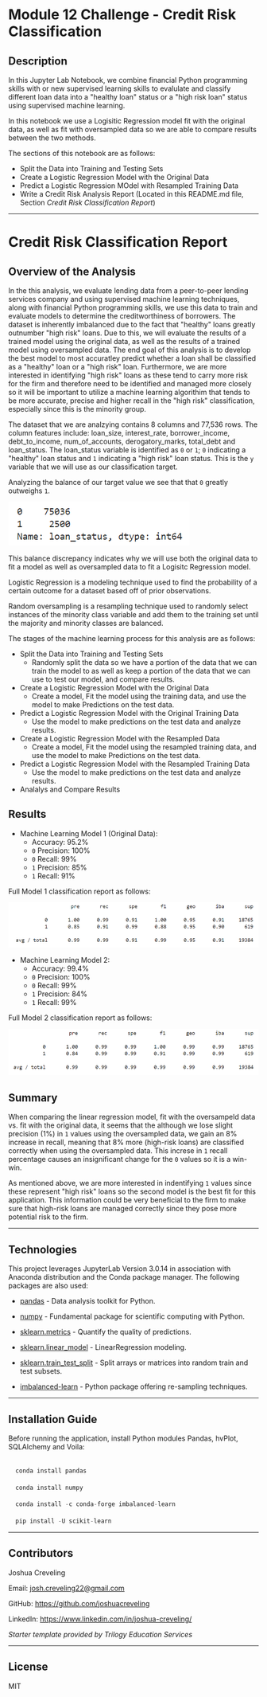 # Module 12 Challenge - Credit Risk Classification

## Description

In this Jupyter Lab Notebook, we combine financial Python programming skills with or new supervised learning skills to evalulate and classify different loan data into a "healthy loan" status or a "high risk loan" status using supervised machine learning.

In this notebook we use a Logisitic Regression model fit with the original data, as well as fit with oversampled data so we are able to compare results between the two methods. 

The sections of this notebook are as follows: 

* Split the Data into Training and Testing Sets
* Create a Logistic Regression Model with the Original Data
* Predict a Logistic Regression MOdel with Resampled Training Data
* Write a Credit Risk Analysis Report (Located in this README.md file, Section *Credit Risk Classification Report*)

---

# Credit Risk Classification Report

## Overview of the Analysis

In the this analysis, we evaluate lending data from a peer-to-peer lending services company and using supervised machine learning techniques, along with financial Python programming skills, we use this data to train and evaluate models to determine the creditworthiness of borrowers.  The dataset is inherently imbalanced due to the fact that "healthy" loans greatly outnumber "high risk" loans.  Due to this, we will evaluate the results of a trained model using the original data, as well as the results of a trained model using oversampled data.  The end goal of this analysis is to develop the best model to most accuratley predict whether a loan shall be classified as a "healthy" loan or a "high risk" loan.  Furthermore, we are more interested in identifying "high risk" loans as these tend to carry more risk for the firm and therefore need to be identified and managed more closely so it will be important to utilize a machine learning algorithim that tends to be more accurate, precise and higher recall in the "high risk" classification, especially since this is the minority group. 

The dataset that we are analzying contains 8 columns and 77,536 rows.  The column features include: loan_size, interest_rate, borrower_income, debt_to_income, num_of_accounts, derogatory_marks, total_debt and loan_status.  The loan_status variable is identified as `0` or `1`; `0` indicating a "healthy" loan status and `1` indicating a "high risk" loan status.  This is the `y` variable that we will use as our classification target.  

Analyzing the balance of our target value we see that that `0` greatly outweighs `1`. 

![A screenshot depicting balance of our target.](./Images/balance.PNG)

This balance discrepancy indicates why we will use both the original data to fit a model as well as oversampled data to fit a Logisitc Regression model.  

Logistic Regression is a modeling technique used to find the probability of a certain outcome for a dataset based off of prior observations.

Random oversampling is a resampling technique used to randomly select instances of the minority class variable and add them to the training set until the majority and minority classes are balanced. 

The stages of the machine learning process for this analysis are as follows:

* Split the Data into Training and Testing Sets
    * Randomly split the data so we have a portion of the data that we can train the model to as well as keep a portion of the data that we can use to test our model, and compare results.
* Create a Logistic Regression Model with the Original Data
    * Create a model, Fit the model using the training data, and use the model to make Predictions on the test data.
* Predict a Logistic Regression Model with the Original Training Data
    * Use the model to make predictions on the test data and analyze results.
* Create a Logistic Regression Model with the Resampled Data
    * Create a model, Fit the model using the resampled training data, and use the model to make Predictions on the test data.
* Predict a Logistic Regression Model with the Resampled Training Data
    * Use the model to make predictions on the test data and analyze results.
* Analalys and Compare Results

## Results

* Machine Learning Model 1 (Original Data):
  * Accuracy: 95.2%
  * `0` Precision: 100%
  * `0` Recall: 99%
  * `1` Precision: 85%
  * `1` Recall: 91%

Full Model 1 classification report as follows:   

![A screenshot depicting model 1 classification report.](./Images/model1.PNG)


* Machine Learning Model 2:
  * Accuracy: 99.4%
  * `0` Precision: 100%
  * `0` Recall: 99%
  * `1` Precision: 84%
  * `1` Recall: 99%


Full Model 2 classification report as follows:   

![A screenshot depicting model 2 classification report.](./Images/model2.PNG)


## Summary

When comparing the linear regression model, fit with the oversampeld data vs. fit with the original data, it seems that the although we lose slight precision (1%) in `1` values using the oversampled data, we gain an 8% increase in recall, meaning that 8% more (high-risk loans) are classified correctly when using the oversampled data.  This increse in `1` recall percentage causes an insignificant change for the `0` values so it is a win-win.  

As mentioned above, we are more interested in indentifying `1` values since these represent "high risk" loans so the second model is the best fit for this application.  This information could be very beneficial to the firm to make sure that high-risk loans are managed correctly since they pose more potential risk to the firm.  

---

## Technologies

This project leverages JupyterLab Version 3.0.14 in association with Anaconda distribution and the Conda package manager.  The following packages are also used: 

* [pandas](https://github.com/pandas-dev/pandas) - Data analysis toolkit for Python.

* [numpy](https://github.com/numpy/numpy) - Fundamental package for scientific computing with Python.

* [sklearn.metrics](https://scikit-learn.org/stable/modules/model_evaluation.html) - Quantify the quality of predictions.

* [sklearn.linear_model](https://scikit-learn.org/stable/modules/generated/sklearn.linear_model.LinearRegression.html) - LinearRegression modeling.

* [sklearn.train_test_split](https://scikit-learn.org/stable/modules/generated/sklearn.model_selection.train_test_split.html) - Split arrays or matrices into random train and test subsets.

* [imbalanced-learn](https://pypi.org/project/imbalanced-learn/) - Python package offering re-sampling techniques.

---

## Installation Guide

Before running the application, install Python modules Pandas, hvPlot, SQLAlchemy and Voila:

```python

  conda install pandas

  conda install numpy

  conda install -c conda-forge imbalanced-learn

  pip install -U scikit-learn

```
---

## Contributors

Joshua Creveling

Email: josh.creveling22@gmail.com

GitHub: https://github.com/joshuacreveling

LinkedIn: https://www.linkedin.com/in/joshua-creveling/

*Starter template provided by Trilogy Education Services*

---

## License

MIT